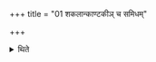 +++
title = "01 शकलान्काण्टकीञ् च समिधम्"

+++

<details><summary>थिते</summary>

शकलान्काण्टकीं च समिधम् १
</details>
